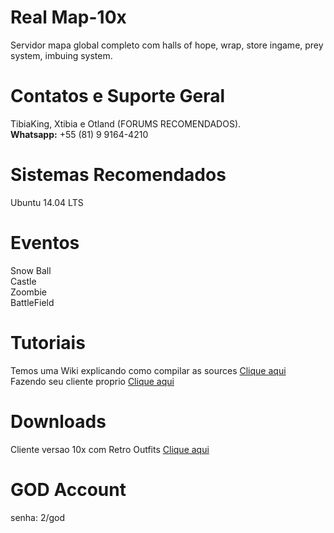 # Real Map-10x
Servidor mapa global completo com halls of hope, wrap, store ingame, prey system, imbuing system.

# Contatos e Suporte Geral
TibiaKing, Xtibia e Otland (FORUMS RECOMENDADOS).<br>
<b>Whatsapp:</b> +55 (81) 9 9164-4210

# Sistemas Recomendados
Ubuntu 14.04 LTS

# Eventos
Snow Ball<br>
Castle<br>
Zoombie<br>
BattleField

# Tutoriais
Temos uma Wiki explicando como compilar as sources <a href="https://github.com/otland/forgottenserver/wiki">Clique aqui</a><br>
Fazendo seu cliente proprio <a href="https://www.google.com.br/search?q=fazendo+seu+proprio+cliente+8.6+10xx&spell=1&sa=X&ved=0ahUKEwib8-Hp1r7VAhXG8CYKHRU4BVwQvwUIJCgA&biw=1366&bih=662">Clique aqui</a>

# Downloads
Cliente versao 10x com Retro Outfits <a href="https://mega.nz/#!TkJRTIhS!-pp6FSLWuey8S2KWdYYKDbQrSParGZ8yW5LeaWichNc">Clique aqui</a><br>

# GOD Account
senha: 2/god
